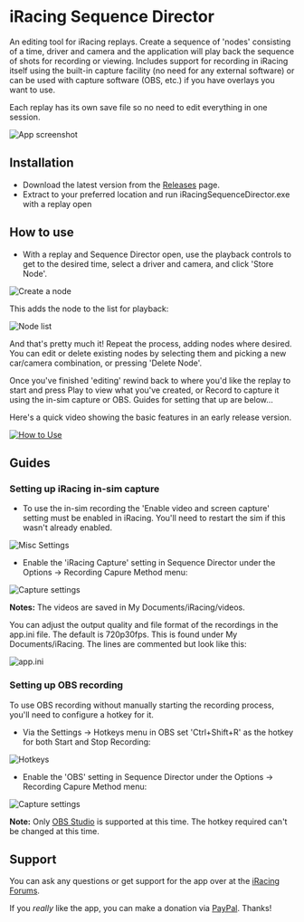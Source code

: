 # iRacing Sequence Director

An editing tool for iRacing replays. Create a sequence of 'nodes' consisting of a time, driver and camera and the application will play back the sequence of shots for recording or viewing. Includes support for recording in iRacing itself using the built-in capture facility (no need for any external software) or can be used with capture software (OBS, etc.) if you have overlays you want to use.

Each replay has its own save file so no need to edit everything in one session.

![App screenshot](https://i.ibb.co/6n5zJXq/image.png)

## Installation

- Download the latest version from the [Releases](https://github.com/GetUpKidAK/iRacingSequenceDirector/releases) page. 
- Extract to your preferred location and run iRacingSequenceDirector.exe with a replay open

## How to use

- With a replay and Sequence Director open, use the playback controls to get to the desired time, select a driver and camera, and click 'Store Node'.

![Create a node](https://i.ibb.co/LPyxyjR/image.png)

This adds the node to the list for playback:

![Node list](https://i.ibb.co/bb3YJv8/image.png)

And that's pretty much it! Repeat the process, adding nodes where desired. You can edit or delete existing nodes by selecting them and picking a new car/camera combination, or pressing 'Delete Node'.

Once you've finished 'editing' rewind back to where you'd like the replay to start and press Play to view what you've created, or Record to capture it using the in-sim capture or OBS. Guides for setting that up are below...

Here's a quick video showing the basic features in an early release version.

[![How to Use](http://img.youtube.com/vi/7DBsk7VQ1dU/0.jpg)](https://www.youtube.com/watch?v=7DBsk7VQ1dU)

## Guides

### Setting up iRacing in-sim capture

- To use the in-sim recording the 'Enable video and screen capture' setting must be enabled in iRacing.
You'll need to restart the sim if this wasn't already enabled.

![Misc Settings](https://i.ibb.co/Rppt27d/Misc-Settings.jpg)

- Enable the 'iRacing Capture' setting in Sequence Director under the Options -> Recording Capure Method menu:

![Capture settings](https://i.ibb.co/Z20sYnV/i-Racing-Capture.png)

**Notes:**
The videos are saved in My Documents/iRacing/videos.

You can adjust the output quality and file format of the recordings in the app.ini file. The default is 720p30fps.
This is found under My Documents/iRacing. The lines are commented but look like this:

![app.ini](https://i.ibb.co/92cbP7M/appIni.png)

### Setting up OBS recording

To use OBS recording without manually starting the recording process, you'll need to configure a hotkey for it.

- Via the Settings -> Hotkeys menu in OBS set 'Ctrl+Shift+R' as the hotkey for both Start and Stop Recording:

![Hotkeys](https://i.ibb.co/89hcks2/image.png)

- Enable the 'OBS' setting in Sequence Director under the Options -> Recording Capure Method menu:

![Capture settings](https://i.ibb.co/DwTFbKn/image.png)

**Note:** Only [OBS Studio](https://obsproject.com/) is supported at this time. The hotkey required can't be changed at this time.

## Support

You can ask any questions or get support for the app over at the [iRacing Forums](https://forums.iracing.com/discussion/605/iracing-sequence-director-editing-tool-for-replays).

If you *really* like the app, you can make a donation via [PayPal](https://paypal.me/GetUpKidAK?locale.x=en_GB). Thanks!
